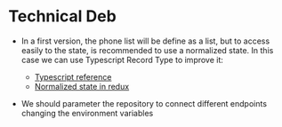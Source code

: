 # Technical Deb

- In a first version, the phone list will be define as a list, but to access easily to the state,
is recommended to use a normalized state. In this case we can use Typescript Record Type to improve it:
    - [Typescript reference](https://www.typescriptlang.org/docs/handbook/advanced-types.html)
    - [Normalized state in redux](https://redux.js.org/recipes/structuring-reducers/normalizing-state-shape/)

- We should parameter the repository to connect different endpoints changing the environment variables

